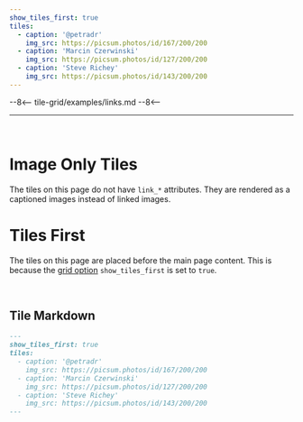 ```yaml
---
show_tiles_first: true
tiles:
  - caption: '@petradr'
    img_src: https://picsum.photos/id/167/200/200
  - caption: 'Marcin Czerwinski'
    img_src: https://picsum.photos/id/127/200/200
  - caption: 'Steve Richey'
    img_src: https://picsum.photos/id/143/200/200
---
```

--8<--
tile-grid/examples/links.md
--8<--
<hr>

<br>

# Image Only Tiles 
The tiles on this page do not have `link_*` attributes.  They are rendered as a captioned images instead of linked images.

# Tiles First
The tiles on this page are placed before the main page content.  This is because the [grid option](../grid.md) `show_tiles_first` is set to `true`.

<br>

## Tile Markdown

```markdown
---
show_tiles_first: true
tiles:
  - caption: '@petradr'
    img_src: https://picsum.photos/id/167/200/200
  - caption: 'Marcin Czerwinski'
    img_src: https://picsum.photos/id/127/200/200
  - caption: 'Steve Richey'
    img_src: https://picsum.photos/id/143/200/200
---
```